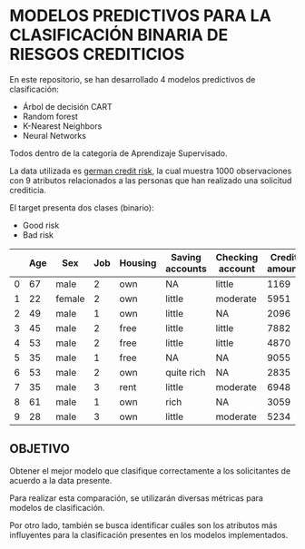 # MODELOS PREDICTIVOS PARA LA CLASIFICACIÓN BINARIA DE RIESGOS CREDITICIOS

En este repositorio, se han desarrollado 4 modelos predictivos de clasificación:
- Árbol de decisión CART
- Random forest
- K-Nearest Neighbors
- Neural Networks 

Todos dentro de la categoría de Aprendizaje Supervisado.

La data utilizada es [german credit risk](https://www.kaggle.com/uciml/german-credit), la cual muestra 1000 observaciones con 9 atributos relacionados a las personas que han realizado una solicitud crediticia.

El target presenta dos clases (binario):
- Good risk
- Bad risk

|   | Age | Sex    | Job | Housing | Saving accounts | Checking account | Credit amount | Duration | Purpose             | Risk | 
|---|-----|--------|-----|---------|-----------------|------------------|---------------|----------|---------------------|------| 
| 0 | 67  | male   | 2   | own     | NA              | little           | 1169          | 6        | radio/TV            | good | 
| 1 | 22  | female | 2   | own     | little          | moderate         | 5951          | 48       | radio/TV            | bad  | 
| 2 | 49  | male   | 1   | own     | little          | NA               | 2096          | 12       | education           | good | 
| 3 | 45  | male   | 2   | free    | little          | little           | 7882          | 42       | furniture/equipment | good | 
| 4 | 53  | male   | 2   | free    | little          | little           | 4870          | 24       | car                 | bad  | 
| 5 | 35  | male   | 1   | free    | NA              | NA               | 9055          | 36       | education           | good | 
| 6 | 53  | male   | 2   | own     | quite rich      | NA               | 2835          | 24       | furniture/equipment | good | 
| 7 | 35  | male   | 3   | rent    | little          | moderate         | 6948          | 36       | car                 | good | 
| 8 | 61  | male   | 1   | own     | rich            | NA               | 3059          | 12       | radio/TV            | good | 
| 9 | 28  | male   | 3   | own     | little          | moderate         | 5234          | 30       | car                 | bad  | 


## OBJETIVO
Obtener el mejor modelo que clasifique correctamente a los solicitantes de acuerdo a la data presente.

Para realizar esta comparación, se utilizarán diversas métricas para modelos de clasificación.

Por otro lado, también se busca identificar cuáles son los atributos más influyentes para la clasificación presentes en los modelos implementados.